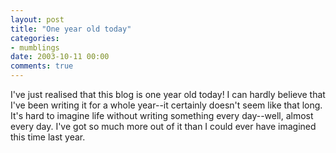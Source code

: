 ```yaml
---
layout: post
title: "One year old today"
categories:
- mumblings
date: 2003-10-11 00:00
comments: true
---
```


<p>I've just realised that this blog is one year old today! I can hardly believe that I've been writing it for a whole year--it certainly doesn't seem like that long. It's hard to imagine life without writing something every day--well, almost every day. I've got so much more out of it than I could ever have imagined this time last year.</p>

